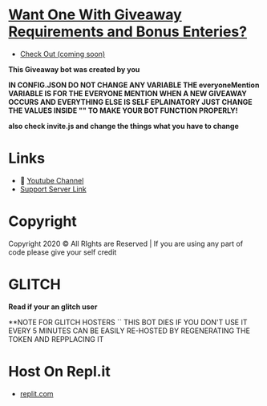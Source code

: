 # [Want One With Giveaway Requirements and Bonus Enteries?](https://github.com/ZeroDiscord/Giveaway)
- [Check Out (coming soon)](https://www.youtube.com/watch?v=dQw4w9WgXcQ)

**This Giveaway bot was created by you**

**IN CONFIG.JSON DO NOT CHANGE ANY VARIABLE THE everyoneMention VARIABLE IS FOR THE EVERYONE MENTION WHEN A NEW GIVEAWAY OCCURS AND EVERYTHING ELSE IS SELF EPLAINATORY JUST CHANGE THE VALUES 
INSIDE "" TO MAKE YOUR BOT FUNCTION PROPERLY!**

**also check invite.js and change the things what you have to change**
# Links
- 🔗 [Youtube Channel](https://www.youtube.com/watch?v=dQw4w9WgXcQ)
- [Support Server Link](https://discord.gg/)
# Copyright 
Copyright 2020 © All RIghts are Reserved | If you are using any part of code please give your self credit

# GLITCH
**Read if your an glitch user**

**NOTE FOR GLITCH HOSTERS 
`` THIS BOT DIES IF YOU DON'T USE IT EVERY 5 MINUTES CAN BE EASILY RE-HOSTED BY REGENERATING THE TOKEN AND REPPLACING IT 

# Host On Repl.it
- [replit.com](https://replit.com/repls)
